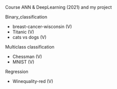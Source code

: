 Course ANN & DeepLearning (2021) and my project

Binary_classification
  + breast-cancer-wisconsin (V)
  + Titanic (V)
  + cats vs dogs (V)

Multiclass classification
  + Chessman  (V)
  + MNIST (V)

Regression
  + Winequality-red (V)
